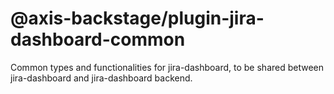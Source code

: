 # @axis-backstage/plugin-jira-dashboard-common

Common types and functionalities for jira-dashboard, to be shared between jira-dashboard and jira-dashboard backend.
